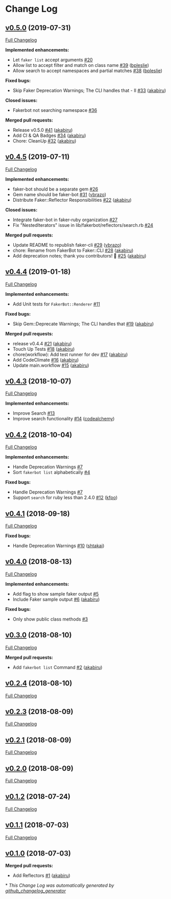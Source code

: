 # Change Log

## [v0.5.0](https://github.com/faker-ruby/faker-bot/tree/v0.5.0) (2019-07-31)
[Full Changelog](https://github.com/faker-ruby/faker-bot/compare/v0.4.5...v0.5.0)

**Implemented enhancements:**

- Let `faker list` accept arguments [\#20](https://github.com/faker-ruby/faker-bot/issues/20)
- Allow list to accept filter and match on class name [\#39](https://github.com/faker-ruby/faker-bot/pull/39) ([bpleslie](https://github.com/bpleslie))
- Allow search to accept namespaces and partial matches [\#38](https://github.com/faker-ruby/faker-bot/pull/38) ([bpleslie](https://github.com/bpleslie))

**Fixed bugs:**

- Skip Faker Deprecation Warnings; The CLI handles that - II [\#33](https://github.com/faker-ruby/faker-bot/pull/33) ([akabiru](https://github.com/akabiru))

**Closed issues:**

- Fakerbot not searching namespace [\#36](https://github.com/faker-ruby/faker-bot/issues/36)

**Merged pull requests:**

- Release v0.5.0 [\#41](https://github.com/faker-ruby/faker-bot/pull/41) ([akabiru](https://github.com/akabiru))
- Add CI & QA Badges [\#34](https://github.com/faker-ruby/faker-bot/pull/34) ([akabiru](https://github.com/akabiru))
- Chore: CleanUp [\#32](https://github.com/faker-ruby/faker-bot/pull/32) ([akabiru](https://github.com/akabiru))

## [v0.4.5](https://github.com/faker-ruby/faker-bot/tree/v0.4.5) (2019-07-11)
[Full Changelog](https://github.com/faker-ruby/faker-bot/compare/v0.4.4...v0.4.5)

**Implemented enhancements:**

- faker-bot should be a separate gem [\#26](https://github.com/faker-ruby/faker-bot/issues/26)
- Gem name should be faker-bot [\#31](https://github.com/faker-ruby/faker-bot/pull/31) ([vbrazo](https://github.com/vbrazo))
- Distribute Faker::Reflector Responsibilities [\#22](https://github.com/faker-ruby/faker-bot/pull/22) ([akabiru](https://github.com/akabiru))

**Closed issues:**

- Integrate faker-bot in faker-ruby organization [\#27](https://github.com/faker-ruby/faker-bot/issues/27)
- Fix "NestedIterators" issue in lib/fakerbot/reflectors/search.rb [\#24](https://github.com/faker-ruby/faker-bot/issues/24)

**Merged pull requests:**

- Update README to republish faker-cli [\#29](https://github.com/faker-ruby/faker-bot/pull/29) ([vbrazo](https://github.com/vbrazo))
- chore: Rename from FakerBot to Faker::CLI [\#28](https://github.com/faker-ruby/faker-bot/pull/28) ([akabiru](https://github.com/akabiru))
- Add deprecation notes; thank you contributors! 🎉 [\#25](https://github.com/faker-ruby/faker-bot/pull/25) ([akabiru](https://github.com/akabiru))

## [v0.4.4](https://github.com/faker-ruby/faker-bot/tree/v0.4.4) (2019-01-18)
[Full Changelog](https://github.com/faker-ruby/faker-bot/compare/v0.4.3...v0.4.4)

**Implemented enhancements:**

- Add Unit tests for `FakerBot::Renderer` [\#11](https://github.com/faker-ruby/faker-bot/issues/11)

**Fixed bugs:**

- Skip Gem::Deprecate Warnings; The CLI handles that [\#19](https://github.com/faker-ruby/faker-bot/pull/19) ([akabiru](https://github.com/akabiru))

**Merged pull requests:**

- release v0.4.4 [\#21](https://github.com/faker-ruby/faker-bot/pull/21) ([akabiru](https://github.com/akabiru))
- Touch Up Tests [\#18](https://github.com/faker-ruby/faker-bot/pull/18) ([akabiru](https://github.com/akabiru))
- chore\(workflow\): Add test runner for dev [\#17](https://github.com/faker-ruby/faker-bot/pull/17) ([akabiru](https://github.com/akabiru))
- Add CodeClimate [\#16](https://github.com/faker-ruby/faker-bot/pull/16) ([akabiru](https://github.com/akabiru))
- Update main.workflow [\#15](https://github.com/faker-ruby/faker-bot/pull/15) ([akabiru](https://github.com/akabiru))

## [v0.4.3](https://github.com/faker-ruby/faker-bot/tree/v0.4.3) (2018-10-07)
[Full Changelog](https://github.com/faker-ruby/faker-bot/compare/v0.4.2...v0.4.3)

**Implemented enhancements:**

- Improve Search [\#13](https://github.com/faker-ruby/faker-bot/issues/13)
- Improve search functionality [\#14](https://github.com/faker-ruby/faker-bot/pull/14) ([codealchemy](https://github.com/codealchemy))

## [v0.4.2](https://github.com/faker-ruby/faker-bot/tree/v0.4.2) (2018-10-04)
[Full Changelog](https://github.com/faker-ruby/faker-bot/compare/v0.4.1...v0.4.2)

**Implemented enhancements:**

- Handle Deprecation Warnings [\#7](https://github.com/faker-ruby/faker-bot/issues/7)
- Sort `fakerbot list` alphabetically [\#4](https://github.com/faker-ruby/faker-bot/issues/4)

**Fixed bugs:**

- Handle Deprecation Warnings [\#7](https://github.com/faker-ruby/faker-bot/issues/7)
- Support `search` for ruby less than 2.4.0 [\#12](https://github.com/faker-ruby/faker-bot/pull/12) ([kfpo](https://github.com/kfpo))

## [v0.4.1](https://github.com/faker-ruby/faker-bot/tree/v0.4.1) (2018-09-18)
[Full Changelog](https://github.com/faker-ruby/faker-bot/compare/v0.4.0...v0.4.1)

**Fixed bugs:**

- Handle Deprecation Warnings [\#10](https://github.com/faker-ruby/faker-bot/pull/10) ([shtakai](https://github.com/shtakai))

## [v0.4.0](https://github.com/faker-ruby/faker-bot/tree/v0.4.0) (2018-08-13)
[Full Changelog](https://github.com/faker-ruby/faker-bot/compare/v0.3.0...v0.4.0)

**Implemented enhancements:**

- Add flag to show sample faker output [\#5](https://github.com/faker-ruby/faker-bot/issues/5)
- Include Faker sample output [\#6](https://github.com/faker-ruby/faker-bot/pull/6) ([akabiru](https://github.com/akabiru))

**Fixed bugs:**

- Only show public class methods [\#3](https://github.com/faker-ruby/faker-bot/issues/3)

## [v0.3.0](https://github.com/faker-ruby/faker-bot/tree/v0.3.0) (2018-08-10)
[Full Changelog](https://github.com/faker-ruby/faker-bot/compare/v0.2.4...v0.3.0)

**Merged pull requests:**

- Add `fakerbot list` Command [\#2](https://github.com/faker-ruby/faker-bot/pull/2) ([akabiru](https://github.com/akabiru))

## [v0.2.4](https://github.com/faker-ruby/faker-bot/tree/v0.2.4) (2018-08-10)
[Full Changelog](https://github.com/faker-ruby/faker-bot/compare/v0.2.3...v0.2.4)

## [v0.2.3](https://github.com/faker-ruby/faker-bot/tree/v0.2.3) (2018-08-09)
[Full Changelog](https://github.com/faker-ruby/faker-bot/compare/v0.2.1...v0.2.3)

## [v0.2.1](https://github.com/faker-ruby/faker-bot/tree/v0.2.1) (2018-08-09)
[Full Changelog](https://github.com/faker-ruby/faker-bot/compare/v0.2.0...v0.2.1)

## [v0.2.0](https://github.com/faker-ruby/faker-bot/tree/v0.2.0) (2018-08-09)
[Full Changelog](https://github.com/faker-ruby/faker-bot/compare/v0.1.2...v0.2.0)

## [v0.1.2](https://github.com/faker-ruby/faker-bot/tree/v0.1.2) (2018-07-24)
[Full Changelog](https://github.com/faker-ruby/faker-bot/compare/v0.1.1...v0.1.2)

## [v0.1.1](https://github.com/faker-ruby/faker-bot/tree/v0.1.1) (2018-07-03)
[Full Changelog](https://github.com/faker-ruby/faker-bot/compare/v0.1.0...v0.1.1)

## [v0.1.0](https://github.com/faker-ruby/faker-bot/tree/v0.1.0) (2018-07-03)
**Merged pull requests:**

- Add Reflectors [\#1](https://github.com/faker-ruby/faker-bot/pull/1) ([akabiru](https://github.com/akabiru))



\* *This Change Log was automatically generated by [github_changelog_generator](https://github.com/skywinder/Github-Changelog-Generator)*